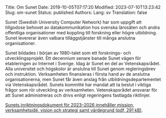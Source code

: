 Title: Om Sunet
Date: 2019-10-05T07:17:20
Modified: 2023-07-10T13:23:42
Slug: om-sunet
Status: published
Authors: 
Lang: sv
Translation: false

Sunet (Swedish University Computer Network) har som uppgift att tillgodose behovet av datakommunikation hos svenska lärosäten och andra offentliga organisationer med koppling till forskning eller högre utbildning. Sunet levererar även valbara tilläggstjänster till många anslutna organisationer.


Sunet bildades i början av 1980-talet som ett forsknings- och utvecklingsprojekt. Ett decennium senare banade Sunet vägen för etableringen av Internet i Sverige. Idag är Sunet en del av Vetenskapsrådet. Alla universitet och högskolor är anslutna till Sunet genom regleringsbrev och instruktion. Verksamheten finansieras i första hand av de anslutna organisationerna, men Sunet får även anslag från utbildningsdepartementet via Vetenskapsrådet. Sunets kommitté har mandat att ta beslut i viktiga frågor som rör utveckling av verksamheten. Vetenskapsrådet ansvarar för att Sunet administreras och drivs enligt regeringens fastlagda riktlinjer.


[Sunets inriktningsdokument för 2023–2026 innehåller mission, verksamhetsidé, vision och strategi samt värdegrund (pdf, 291 kB)](/wp-content/uploads/2023/07/Sunets-inriktning-2023-2026.pdf).


